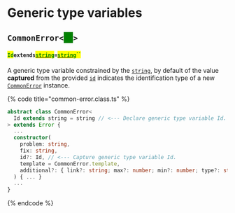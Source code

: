 # Generic type variables

## `CommonError<`<mark style="color:green;background-color:green;">`Id`</mark>`>` <a href="#wrap-opening" id="wrap-opening"></a>

#### <mark style="color:green;">`Id`</mark>`extends`[<mark style="color:green;">`string`</mark>](https://www.typescriptlang.org/docs/handbook/basic-types.html#string)`=`[<mark style="color:green;">`string`</mark>](https://www.typescriptlang.org/docs/handbook/basic-types.html#string)<mark style="color:green;">``</mark>

​A generic type variable constrained by the [`string`](https://developer.mozilla.org/en-US/docs/Web/JavaScript/Reference/Global\_Objects/String), by default of the value **captured** from the provided [`id`](constructor.md#id-id) indicates the identification type of a new [`CommonError`](broken-reference) instance.

{% code title="common-error.class.ts" %}
```typescript
abstract class CommonError<
  Id extends string = string // <--- Declare generic type variable Id.
> extends Error {
  ...
  constructor(
    problem: string,
    fix: string,
    id?: Id, // <--- Capture generic type variable Id.
    template = CommonError.template,
    additional?: { link?: string; max?: number; min?: number; type?: string }
  ) { ... }
  ...
}
```
{% endcode %}
